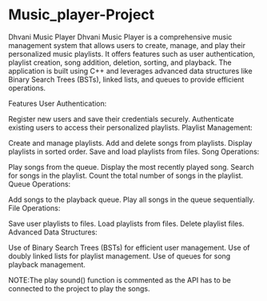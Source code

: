 # Music_player-Project
Dhvani Music Player
Dhvani Music Player is a comprehensive music management system that allows users to create, manage, and play their personalized music playlists. It offers features such as user authentication, playlist creation, song addition, deletion, sorting, and playback. The application is built using C++ and leverages advanced data structures like Binary Search Trees (BSTs), linked lists, and queues to provide efficient operations.

Features
User Authentication:

Register new users and save their credentials securely.
Authenticate existing users to access their personalized playlists.
Playlist Management:

Create and manage playlists.
Add and delete songs from playlists.
Display playlists in sorted order.
Save and load playlists from files.
Song Operations:

Play songs from the queue.
Display the most recently played song.
Search for songs in the playlist.
Count the total number of songs in the playlist.
Queue Operations:

Add songs to the playback queue.
Play all songs in the queue sequentially.
File Operations:

Save user playlists to files.
Load playlists from files.
Delete playlist files.
Advanced Data Structures:

Use of Binary Search Trees (BSTs) for efficient user management.
Use of doubly linked lists for playlist management.
Use of queues for song playback management.

NOTE:The play sound() function is commented as the API has to be connected to the project to play the songs.
